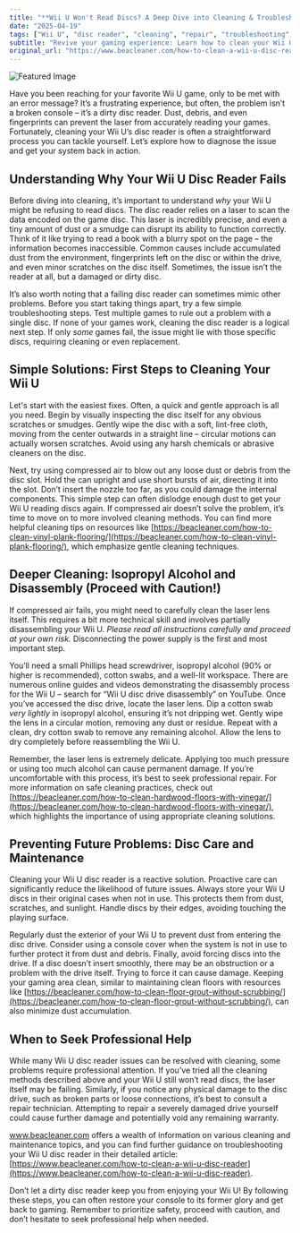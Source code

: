 ```yaml
---
title: "**Wii U Won't Read Discs? A Deep Dive into Cleaning & Troubleshooting**"
date: "2025-04-19"
tags: ["Wii U", "disc reader", "cleaning", "repair", "troubleshooting", "isopropyl alcohol", "laser lens"]
subtitle: "Revive your gaming experience: Learn how to clean your Wii U disc reader and get back to playing your favorite games."
original_url: "https://www.beacleaner.com/how-to-clean-a-wii-u-disc-reader"
---
```




![Featured Image](https://res.cloudinary.com/dnm0udlvz/image/upload/v1745047552/article_image_11_n4oyho.jpg)

Have you been reaching for your favorite Wii U game, only to be met with an error message? It’s a frustrating experience, but often, the problem isn’t a broken console – it’s a dirty disc reader. Dust, debris, and even fingerprints can prevent the laser from accurately reading your games. Fortunately, cleaning your Wii U’s disc reader is often a straightforward process you can tackle yourself. Let’s explore how to diagnose the issue and get your system back in action.

## Understanding Why Your Wii U Disc Reader Fails

Before diving into cleaning, it’s important to understand *why* your Wii U might be refusing to read discs. The disc reader relies on a laser to scan the data encoded on the game disc. This laser is incredibly precise, and even a tiny amount of dust or a smudge can disrupt its ability to function correctly. Think of it like trying to read a book with a blurry spot on the page – the information becomes inaccessible. Common causes include accumulated dust from the environment, fingerprints left on the disc or within the drive, and even minor scratches on the disc itself. Sometimes, the issue isn’t the reader at all, but a damaged or dirty disc. 

It’s also worth noting that a failing disc reader can sometimes mimic other problems. Before you start taking things apart, try a few simple troubleshooting steps. Test multiple games to rule out a problem with a single disc. If none of your games work, cleaning the disc reader is a logical next step. If only *some* games fail, the issue might lie with those specific discs, requiring cleaning or even replacement.

## Simple Solutions: First Steps to Cleaning Your Wii U

Let's start with the easiest fixes. Often, a quick and gentle approach is all you need. Begin by visually inspecting the disc itself for any obvious scratches or smudges. Gently wipe the disc with a soft, lint-free cloth, moving from the center outwards in a straight line – circular motions can actually worsen scratches. Avoid using any harsh chemicals or abrasive cleaners on the disc. 

Next, try using compressed air to blow out any loose dust or debris from the disc slot. Hold the can upright and use short bursts of air, directing it into the slot. Don’t insert the nozzle too far, as you could damage the internal components. This simple step can often dislodge enough dust to get your Wii U reading discs again. If compressed air doesn’t solve the problem, it’s time to move on to more involved cleaning methods. You can find more helpful cleaning tips on resources like [https://beacleaner.com/how-to-clean-vinyl-plank-flooring/](https://beacleaner.com/how-to-clean-vinyl-plank-flooring/), which emphasize gentle cleaning techniques.

## Deeper Cleaning: Isopropyl Alcohol and Disassembly (Proceed with Caution!)

If compressed air fails, you might need to carefully clean the laser lens itself. This requires a bit more technical skill and involves partially disassembling your Wii U. *Please read all instructions carefully and proceed at your own risk.* Disconnecting the power supply is the first and most important step.

You’ll need a small Phillips head screwdriver, isopropyl alcohol (90% or higher is recommended), cotton swabs, and a well-lit workspace. There are numerous online guides and videos demonstrating the disassembly process for the Wii U – search for “Wii U disc drive disassembly” on YouTube. Once you’ve accessed the disc drive, locate the laser lens. Dip a cotton swab *very lightly* in isopropyl alcohol, ensuring it’s not dripping wet. Gently wipe the lens in a circular motion, removing any dust or residue. Repeat with a clean, dry cotton swab to remove any remaining alcohol. Allow the lens to dry completely before reassembling the Wii U. 

Remember, the laser lens is extremely delicate. Applying too much pressure or using too much alcohol can cause permanent damage. If you’re uncomfortable with this process, it’s best to seek professional repair. For more information on safe cleaning practices, check out [https://beacleaner.com/how-to-clean-hardwood-floors-with-vinegar/](https://beacleaner.com/how-to-clean-hardwood-floors-with-vinegar/), which highlights the importance of using appropriate cleaning solutions.

## Preventing Future Problems: Disc Care and Maintenance

Cleaning your Wii U disc reader is a reactive solution. Proactive care can significantly reduce the likelihood of future issues. Always store your Wii U discs in their original cases when not in use. This protects them from dust, scratches, and sunlight. Handle discs by their edges, avoiding touching the playing surface. 

Regularly dust the exterior of your Wii U to prevent dust from entering the disc drive. Consider using a console cover when the system is not in use to further protect it from dust and debris. Finally, avoid forcing discs into the drive. If a disc doesn’t insert smoothly, there may be an obstruction or a problem with the drive itself. Trying to force it can cause damage. Keeping your gaming area clean, similar to maintaining clean floors with resources like [https://beacleaner.com/how-to-clean-floor-grout-without-scrubbing/](https://beacleaner.com/how-to-clean-floor-grout-without-scrubbing/), can also minimize dust accumulation.

## When to Seek Professional Help

While many Wii U disc reader issues can be resolved with cleaning, some problems require professional attention. If you’ve tried all the cleaning methods described above and your Wii U still won’t read discs, the laser itself may be failing. Similarly, if you notice any physical damage to the disc drive, such as broken parts or loose connections, it’s best to consult a repair technician. Attempting to repair a severely damaged drive yourself could cause further damage and potentially void any remaining warranty. 

www.beacleaner.com offers a wealth of information on various cleaning and maintenance topics, and you can find further guidance on troubleshooting your Wii U disc reader in their detailed article: [https://www.beacleaner.com/how-to-clean-a-wii-u-disc-reader](https://www.beacleaner.com/how-to-clean-a-wii-u-disc-reader).



Don’t let a dirty disc reader keep you from enjoying your Wii U! By following these steps, you can often restore your console to its former glory and get back to gaming. Remember to prioritize safety, proceed with caution, and don’t hesitate to seek professional help when needed.